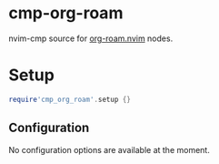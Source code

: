 # cmp-org-roam

nvim-cmp source for [org-roam.nvim](https://github.com/chipsenkbeil/org-roam.nvim) nodes.


# Setup

```lua
require'cmp_org_roam'.setup {}
```


## Configuration

No configuration options are available at the moment.

